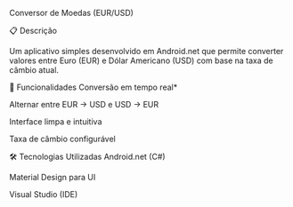 Conversor de Moedas (EUR/USD)

📋 Descrição

Um aplicativo simples desenvolvido em Android.net que permite converter valores entre Euro (EUR) e Dólar Americano (USD) com base na taxa de câmbio atual.

🔹 Funcionalidades
Conversão em tempo real*

Alternar entre EUR → USD e USD → EUR

Interface limpa e intuitiva

Taxa de câmbio configurável


🛠️ Tecnologias Utilizadas
Android.net (C#)

Material Design para UI

Visual Studio (IDE)

